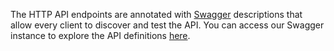 The HTTP API endpoints are annotated with [Swagger](http://swagger.io/) descriptions that allow every client to discover and test the API. You can access our Swagger instance to explore the API definitions [here](http://sdvdswarm01.slub-dresden.de/docs/?url=http://sdvdswarm01.slub-dresden.de/dmp/api-docs).

<!-- TODO: document local swagger UI endpoint -->